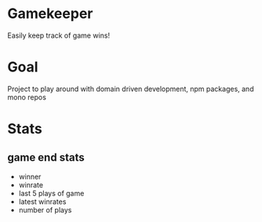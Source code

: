 # Gamekeeper

Easily keep track of game wins!

# Goal

Project to play around with domain driven development, npm packages, and mono repos


# Stats

## game end stats

- winner
- winrate
- last 5 plays of game
- latest winrates
- number of plays
